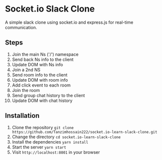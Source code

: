 # Socket.io Slack Clone

A simple slack clone using socket.io and express.js for real-time communication.

## Steps

1. Join the main Ns ('/') namespace
2. Send back Ns info to the client
3. Update DOM with Ns info
4. Join a 2nd NS
5. Send room info to the client
6. Update DOM with room info
7. Add click event to each room
8. Join the room
9. Send group chat history to the client
10. Update DOM with chat history

## Installation

1. Clone the repository `git clone https://github.com/Tanzimhossain222/socket.io-learn-slack-clone.git`
2. Change the directory `cd socket.io-learn-slack-clone`
3. Install the dependencies `yarn install`
4. Start the server `yarn start`
5. Visit `http://localhost:8001` in your browser
